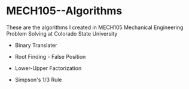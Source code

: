 # MECH105--Algorithms
These are the algorithms I created in MECH105 Mechanical Engineering Problem Solving at Colorado State University 

* Binary Translater 

* Root Finding - False Position 

* Lower-Upper Factorization

* Simpson's 1/3 Rule
